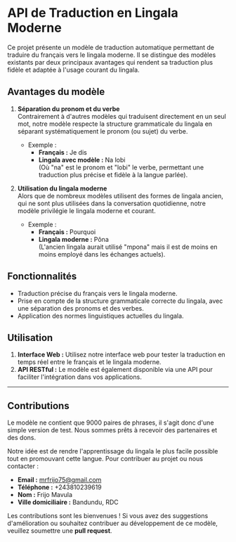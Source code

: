 # API de Traduction en Lingala Moderne

Ce projet présente un modèle de traduction automatique permettant de traduire du français vers le lingala moderne. Il se distingue des modèles existants par deux principaux avantages qui rendent sa traduction plus fidèle et adaptée à l'usage courant du lingala.

## Avantages du modèle

1. **Séparation du pronom et du verbe**\
   Contrairement à d'autres modèles qui traduisent directement en un seul mot, notre modèle respecte la structure grammaticale du lingala en séparant systématiquement le pronom (ou sujet) du verbe.

   - Exemple :
     - **Français :** Je dis
     - **Lingala avec modèle :** Na lobi\
       (Où "na" est le pronom et "lobi" le verbe, permettant une traduction plus précise et fidèle à la langue parlée).

2. **Utilisation du lingala moderne**\
   Alors que de nombreux modèles utilisent des formes de lingala ancien, qui ne sont plus utilisées dans la conversation quotidienne, notre modèle privilégie le lingala moderne et courant.

   - Exemple :
     - **Français :** Pourquoi
     - **Lingala moderne :** Pôna\
       (L'ancien lingala aurait utilisé "mpona" mais il est de moins en moins employé dans les échanges actuels).

## Fonctionnalités

- Traduction précise du français vers le lingala moderne.
- Prise en compte de la structure grammaticale correcte du lingala, avec une séparation des pronoms et des verbes.
- Application des normes linguistiques actuelles du lingala.

## Utilisation

1. **Interface Web :** Utilisez notre interface web pour tester la traduction en temps réel entre le français et le lingala moderne.
2. **API RESTful :** Le modèle est également disponible via une API pour faciliter l'intégration dans vos applications.

---

## Contributions

Le modèle ne contient que 9000 paires de phrases, il s'agit donc d'une simple version de test. Nous sommes prêts à recevoir des partenaires et des dons.

Notre idée est de rendre l'apprentissage du lingala le plus facile possible tout en promouvant cette langue. Pour contribuer au projet ou nous contacter :

- **Email :** [mrfrijo75@gmail.com](mailto\:mrfrijo75@gmail.com)
- **Téléphone :** +243810239619
- **Nom :** Frijo Mavula
- **Ville domiciliaire :** Bandundu, RDC

Les contributions sont les bienvenues ! Si vous avez des suggestions d'amélioration ou souhaitez contribuer au développement de ce modèle, veuillez soumettre une **pull request**.

